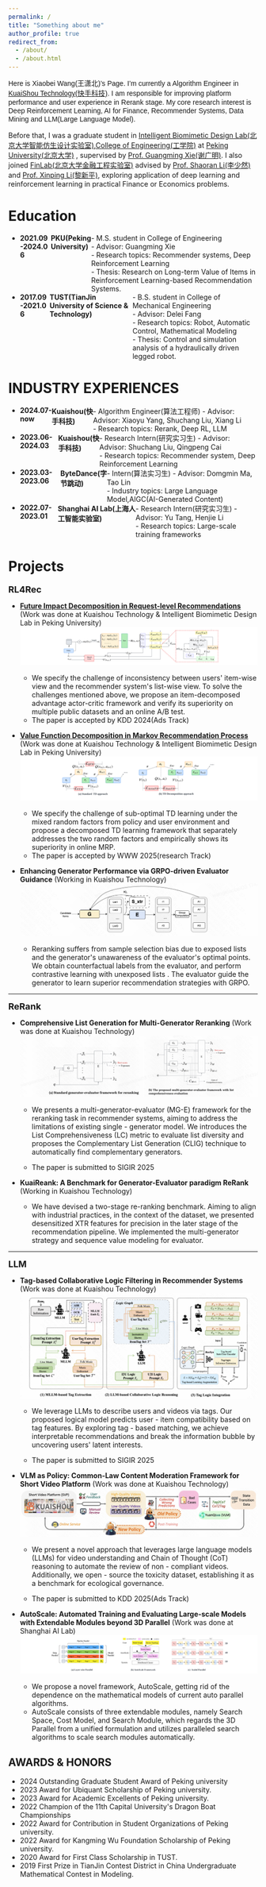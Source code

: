 ```yaml
---
permalink: /
title: "Something about me"
author_profile: true
redirect_from: 
  - /about/
  - /about.html
---
```


<span style="font-family: Helvetica"> Here is Xiaobei Wang(王潇北)’s Page. I’m currently a Algorithm Engineer in [KuaiShou Technology(快手科技)](https://www.kuaishou.com/).  I am responsible for improving platform performance and user experience in Rerank stage. My core research interest is Deep Reinforcement Learning, AI for Finance, Recommender Systems, Data Mining and LLM(Large Language Model).</span>

Before that, I was a graduate student in [Intelligent Biomimetic Design Lab(北京大学智能仿生设计实验室)](https://en.ibdl.pku.edu.cn),[College of Engineering(工学院)](https://www.coe.pku.edu.cn/) at [Peking University(北京大学)](https://www.pku.edu.cn/) , supervised by [Prof. Guangming Xie(谢广明)](https://www.coe.pku.edu.cn/teaching/all_time/7139.html).  I also joined [FinLab(北京大学金融工程实验室)](finlab.pku.edu.cn) advised by [Prof. Shaoran Li(李少然)](http://lishaoran.com) and [Prof. Xinping Li(黎新平)](https://econ.pku.edu.cn/szdw/zzjs/ybjs/sjrxx/374743.htm), exploring application of deep learning and reinforcement learning in practical Finance or Economics problems.


Education
======

- <div style="display: flex; justify-content: space-between;">
    <div><strong>2021.09-2024.06</strong></div>
    <div style="margin-left: auto;"><strong>PKU(Peking University)</strong></div>
  - M.S. student in College of Engineering<br>
  - Advisor: Guangming Xie<br>
  - Research topics: Recommender systems, Deep Reinforcement Learning<br>
  - Thesis: Research on Long-term Value of Items in Reinforcement Learning-based Recommendation Systems.
- <div style="display: flex; justify-content: space-between;">
    <div><strong>2017.09-2021.06</strong></div>
    <div style="margin-left: auto;"><strong>TUST(TianJin University of Science & Technology)</strong></div> 
  - B.S. student in College of Mechanical Engineering<br>
  - Advisor: Delei Fang<br>
  - Research topics: Robot, Automatic Control, Mathematical Modeling<br>
  - Thesis: Control and simulation analysis of a hydraulically driven legged robot.
    


INDUSTRY EXPERIENCES
======
- <div style="display: flex; justify-content: space-between;">
    <div><strong>2024.07-now </strong></div>
    <div style="margin-left: auto;"><strong>Kuaishou(快手科技)</strong></div>
  - Algorithm Engineer(算法工程师)
  - Advisor: Advisor: Xiaoyu Yang, Shuchang Liu, Xiang Li<br>
  - Research topics: Rerank, Deep RL, LLM

- <div style="display: flex; justify-content: space-between;">
    <div><strong>2023.06-2024.03 </strong></div>
    <div style="margin-left: auto;"><strong>Kuaishou(快手科技)</strong></div>
  - Research Intern(研究实习生)
  - Advisor: Advisor: Shuchang Liu, Qingpeng Cai<br>
  - Research topics: Recommender system, Deep Reinforcement Learning
  
- <div style="display: flex; justify-content: space-between;">
    <div><strong>2023.03-2023.06 </strong></div>
    <div style="margin-left: auto;"><strong>ByteDance(字节跳动)</strong></div>
  - Intern(算法实习生)
  - Advisor: Domgmin Ma, Tao Lin<br>
  - Industry topics: Large Language Model,AIGC(AI-Generated Content)

- <div style="display: flex; justify-content: space-between;">
    <div><strong>2022.07-2023.01 </strong></div>
    <div style="margin-left: auto;"><strong>Shanghai AI Lab(上海人工智能实验室)</strong></div>
  - Research Intern(研究实习生)
  - Advisor: Yu Tang, Henjie Li<br>
  - Research topics: Large-scale training frameworks


Projects
======

**<font size="4">RL4Rec</font>**

- **[Future Impact Decomposition in Request-level Recommendations](https://arxiv.org/abs/2401.16108)** (Work was done at Kuaishou Technology & Intelligent Biomimetic Design Lab in Peking University)<br>
  ![](../images/item.png)
  - We specify the challenge of inconsistency between users' item-wise view and the recommender system's list-wise view. To solve the challenges mentioned above, we propose an item-decomposed advantage actor-critic framework and verify its superiority on multiple public datasets and an online A/B test.<br>
  - The paper is accepted by KDD 2024(Ads Track)
  
  
  

- **[Value Function Decomposition in Markov Recommendation Process](https://arxiv.org/abs/2501.17409)** (Work was done at Kuaishou Technology & Intelligent Biomimetic Design Lab in Peking University)<br>
  ![](../images/TD.png)
  - We specify the challenge of sub-optimal TD learning under the mixed random factors from policy and user environment and propose a decomposed TD learning framework that separately addresses the two random factors and empirically shows its superiority in online MRP. <br>
  - The paper is accepted by WWW 2025(research Track)
 

- **Enhancing Generator Performance via GRPO-driven Evaluator Guidance** (Working in Kuaishou Technology)<br>
  ![](../images/Grpo.png)
  - Reranking suffers from sample selection bias due to exposed lists and the generator's unawareness of the evaluator's optimal points. We obtain counterfactual labels from the evaluator, and perform contrastive learning with unexposed lists . The evaluator guide the generator to learn superior recommendation strategies with GRPO.

* * *

**<font size="4">ReRank</font>**

- **Comprehensive List Generation for Multi-Generator Reranking** (Work was done at Kuaishou Technology)<br>
![](../images/MGRerank.png)
  - We presents a multi-generator-evaluator (MG-E) framework for the reranking task in recommender systems, aiming to address the limitations of existing single - generator model. We introduces the List Comprehensiveness (LC) metric to evaluate list diversity and proposes the Complementary List Generation (CLIG) technique to automatically find complementary generators.

  - The paper is submitted to  SIGIR 2025

- **KuaiReank: A Benchmark for Generator-Evaluator paradigm ReRank** (Working in Kuaishou Technology)<br>
  - We have devised a two-stage re-ranking benchmark. Aiming to align with industrial practices, in the context of the dataset, we presented desensitized XTR features for precision in the later stage of the recommendation pipeline. We implemented the multi-generator strategy and sequence value modeling for evaluator.
  





* * *

**<font size="4">LLM</font>**

- **Tag-based Collaborative Logic Filtering in Recommender Systems** (Work was done at Kuaishou Technology)<br>
![](../images/Logic.png)
  - We leverage LLMs to describe users and videos via tags. Our proposed logical model predicts user - item compatibility based on tag features. By exploring tag - based matching, we achieve interpretable recommendations and break the information bubble by uncovering users' latent interests.

  - The paper is submitted to SIGIR 2025


- **VLM as Policy: Common-Law Content Moderation Framework for Short Video Platform** (Work was done at Kuaishou Technology)<br>
 ![](../images/VLM.png)
  - We present a novel approach that leverages large language models (LLMs) for video understanding and Chain of Thought (CoT) reasoning to automate the review of non - compliant videos. Additionally, we open - source the toxicity dataset, establishing it as a benchmark for ecological governance.


  - The paper is submitted to KDD 2025(Ads Track)




- **AutoScale: Automated Training and Evaluating Large-scale Models with Extendable Modules beyond 3D Parallel** (Work was done at Shanghai AI Lab)<br>
![](../images/AutoScale.png)
  - We propose a novel framework, AutoScale, getting rid of the dependence on the mathematical models of current auto parallel algorithms.
  - AutoScale consists of three extendable modules, namely Search Space, Cost Model, and Search Module, which regards the 3D Parallel from a unified formulation and utilizes paralleled search algorithms to scale search modules automatically.

   
<!--- **LLM(Large Language Model) for TikTok E-Commerce Network Broadcast** (Work was done at ByteDance)<br>
  - We prompt LLM to generate product titles based on product information.
  - we conduct research on the current status and key technologies of Chinese open-source large language models, such as ChatGLM.
  - We fine-tune a smaller version of the LLM with the dataset generated by LLM and collected live streaming text. -->







<!-- - **Financial Text Analysis and Stock Image Forecasting** (Work was done at Finlab in Peking University)<br>

  - We conduct a research project merging ML, NLP to analyze the impact of news text on multiple stocks and investigate the correlation between textual information and stock performance.
  - We implement image analysis to generate stock Candlestick chart images, assessed different models for accuracy, and leveraged predictive factors to construct a profitable investment portfolio.）-->
  
AWARDS & HONORS
------
- 2024  Outstanding Graduate Student Award of Peking university
- 2023	Award for Ubiquant Scholarship of Peking university.
- 2023	Award for Academic Excellents of Peking university.
- 2022  Champion of the 11th Capital University's Dragon Boat Championships 
- 2022	Award for Contribution in Student Organizations of Peking university.
- 2022	Award for Kangming Wu Foundation Scholarship of Peking university.
- 2020  Award for First Class Scholarship in TUST.
- 2019	First Prize in TianJin Contest District in China Undergraduate Mathematical Contest in Modeling.
